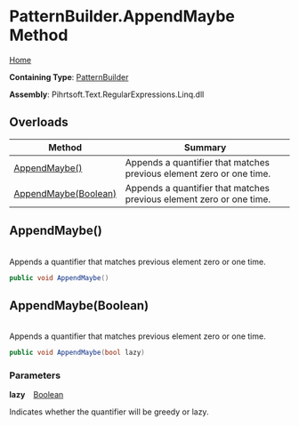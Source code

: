 # PatternBuilder\.AppendMaybe Method

[Home](../../../../../../README.md)

**Containing Type**: [PatternBuilder](../README.md)

**Assembly**: Pihrtsoft\.Text\.RegularExpressions\.Linq\.dll

## Overloads

| Method | Summary |
| ------ | ------- |
| [AppendMaybe()](#Pihrtsoft_Text_RegularExpressions_Linq_PatternBuilder_AppendMaybe) | Appends a quantifier that matches previous element zero or one time\. |
| [AppendMaybe(Boolean)](#Pihrtsoft_Text_RegularExpressions_Linq_PatternBuilder_AppendMaybe_System_Boolean_) | Appends a quantifier that matches previous element zero or one time\. |

## AppendMaybe\(\) <a name="Pihrtsoft_Text_RegularExpressions_Linq_PatternBuilder_AppendMaybe"></a>

\
Appends a quantifier that matches previous element zero or one time\.

```csharp
public void AppendMaybe()
```

## AppendMaybe\(Boolean\) <a name="Pihrtsoft_Text_RegularExpressions_Linq_PatternBuilder_AppendMaybe_System_Boolean_"></a>

\
Appends a quantifier that matches previous element zero or one time\.

```csharp
public void AppendMaybe(bool lazy)
```

### Parameters

**lazy** &ensp; [Boolean](https://docs.microsoft.com/en-us/dotnet/api/system.boolean)

Indicates whether the quantifier will be greedy or lazy\.